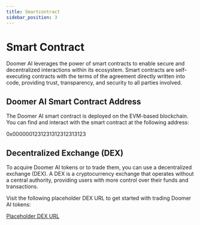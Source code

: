```yaml
---
title: Smartcontract
sidebar_position: 3
---
```


# Smart Contract

Doomer AI leverages the power of smart contracts to enable secure and decentralized interactions within its ecosystem. Smart contracts are self-executing contracts with the terms of the agreement directly written into code, providing trust, transparency, and security to all parties involved.

## Doomer AI Smart Contract Address

The Doomer AI smart contract is deployed on the EVM-based blockchain. You can find and interact with the smart contract at the following address:

0x0000001231231312312313123

## Decentralized Exchange (DEX)

To acquire Doomer AI tokens or to trade them, you can use a decentralized exchange (DEX). A DEX is a cryptocurrency exchange that operates without a central authority, providing users with more control over their funds and transactions.

Visit the following placeholder DEX URL to get started with trading Doomer AI tokens:

[Placeholder DEX URL](https://placeholder.dex.url)

